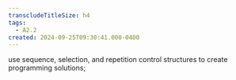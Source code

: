 ```yaml
---
transcludeTitleSize: h4
tags:
  - A2.2
created: 2024-09-25T09:30:41.000-0400
---
```

use sequence, selection, and repetition control structures to create programming solutions;